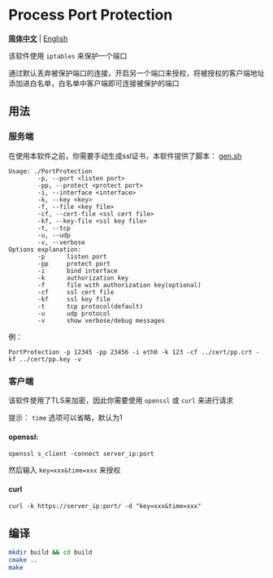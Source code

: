 # Process Port Protection

[**简体中文**](README-zh_CN.md) | [English](README.md)

该软件使用 `iptables` 来保护一个端口

通过默认丢弃被保护端口的连接，开启另一个端口来授权，将被授权的客户端地址添加进白名单，白名单中客户端即可连接被保护的端口

## 用法

### 服务端

在使用本软件之前，你需要手动生成ssl证书，本软件提供了脚本： [gen.sh](cert/gen.sh)

```
Usage: ./PortProtection 
        -p, --port <listen port>
        -pp, --protect <protect port>
        -i, --interface <interface>
        -k, --key <key>
        -f, --file <key file>
        -cf, --cert-file <ssl cert file>
        -kf, --key-file <ssl key file>
        -t, --tcp
        -u, --udp
        -v, --verbose
Options explanation:
        -p      listen port
        -pp     protect port
        -i      bind interface
        -k      authorization key
        -f      file with authorization key(optional)
        -cf     ssl cert file
        -kf     ssl key file
        -t      tcp protocol(default)
        -u      udp protocol
        -v      show verbose/debug messages
```

例：

```
PortProtection -p 12345 -pp 23456 -i eth0 -k 123 -cf ../cert/pp.crt -kf ../cert/pp.key -v
```

### 客户端

该软件使用了TLS来加密，因此你需要使用 `openssl` 或 `curl` 来进行请求

提示： `time` 选项可以省略，默认为1


#### openssl:

```
openssl s_client -connect server_ip:port
```

然后输入 `key=xxx&time=xxx` 来授权


#### curl

```
curl -k https://server_ip:port/ -d "key=xxx&time=xxx"
```

## 编译

```bash
mkdir build && cd build
cmake ..
make
```

